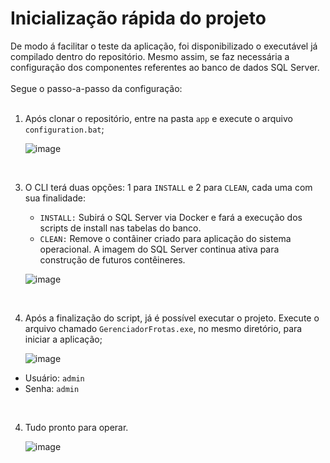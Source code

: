 # Inicialização rápida do projeto

De modo á facilitar o teste da aplicação, foi disponibilizado o executável já compilado dentro do repositório.
Mesmo assim, se faz necessária a configuração dos componentes referentes ao banco de dados SQL Server.
<br/>
<br/>
Segue o passo-a-passo da configuração:
<br/>
<br/>

1. Após clonar o repositório, entre na pasta `app` e execute o arquivo `configuration.bat`;
  
    ![image](https://github.com/user-attachments/assets/e9227b57-d665-4a9d-b6f6-8d1b5bfef31d)
  <br/>
  
3. O CLI terá duas opções: 1 para `INSTALL` e 2 para `CLEAN`, cada uma com sua finalidade:
   <br/>
   - ``INSTALL:`` Subirá o SQL Server via Docker e fará a execução dos scripts de install nas tabelas do banco.
   - ``CLEAN:`` Remove o contâiner criado para aplicação do sistema operacional. A imagem do SQL Server continua ativa para construção de futuros contêineres.

   ![image](https://github.com/user-attachments/assets/0e15a256-6308-4106-b8da-ddaec82e7c3e)
  <br/>

4. Após a finalização do script, já é possível executar o projeto. Execute o arquivo chamado ``GerenciadorFrotas.exe``, no mesmo diretório, para iniciar a aplicação;
   <br/>
   
   ![image](https://github.com/user-attachments/assets/5ce755fd-e759-4a33-ba32-d475c62afcb8)

  - Usuário: `admin`
  - Senha: `admin`

  <br/>

4. Tudo pronto para operar.
   <br/>
   
   ![image](https://github.com/user-attachments/assets/d5bd6eba-80ad-41b8-b97d-0911169ad457)

  
